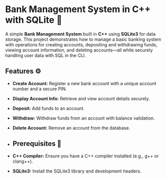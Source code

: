 # Bank Management System in C++ with SQLite 🏦

A simple **Bank Management System** built in **C++** using **SQLite3** for data storage. This project demonstrates how to manage a basic banking system with operations for creating accounts, depositing and withdrawing funds, viewing account information, and deleting accounts—all while securely handling user data with SQL in the CLI.

## Features ⚙️

- **Create Account:** Register a new bank account with a unique account number and a secure PIN.
- **Display Account Info:** Retrieve and view account details securely.
- **Deposit:** Add funds to an account.
- **Withdraw:** Withdraw funds from an account with balance validation.
- **Delete Account:** Remove an account from the database.

- ## Prerequisites 📜

- **C++ Compiler:** Ensure you have a C++ compiler installed (e.g., g++ or clang++).
- **SQLite3:** Install the SQLite3 library and development headers.
